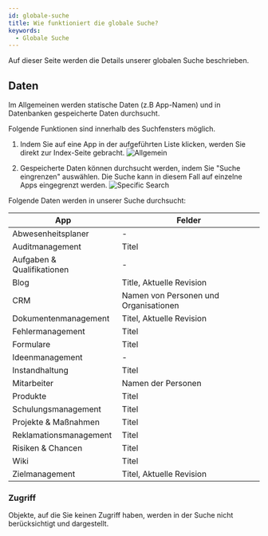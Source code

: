 ```yaml
---
id: globale-suche
title: Wie funktioniert die globale Suche?
keywords:
  - Globale Suche
---
```


Auf dieser Seite werden die Details unserer globalen Suche beschrieben.

## Daten

Im Allgemeinen werden statische Daten (z.B App-Namen) und in Datenbanken gespeicherte Daten durchsucht.

Folgende Funktionen sind innerhalb des Suchfensters möglich.

1. Indem Sie auf eine App in der aufgeführten Liste klicken, werden Sie direkt zur Index-Seite gebracht. 
   ![Allgemein](https://caqadmin.blob.core.windows.net/public-screenshots/manual-screenshots/GlobalSearchDirect.gif)

2. Gespeicherte Daten können durchsucht werden, indem Sie "Suche eingrenzen" auswählen. Die Suche kann in diesem Fall auf einzelne Apps eingegrenzt werden.
   ![Specific Search](https://caqadmin.blob.core.windows.net/public-screenshots/manual-screenshots/GlobalSearch.gif)

Folgende Daten werden in unserer Suche durchsucht:

| App                        | Felder                                |
| -------------------------- | ------------------------------------- |
| Abwesenheitsplaner         | -                                     |
| Auditmanagement            | Titel                                 |
| Aufgaben & Qualifikationen | -                                     |
| Blog                       | Title, Aktuelle Revision              |
| CRM                        | Namen von Personen und Organisationen |
| Dokumentenmanagement       | Titel, Aktuelle Revision              |
| Fehlermanagement           | Titel                                 |
| Formulare                  | Titel                                 |
| Ideenmanagement            | -                                     |
| Instandhaltung             | Titel                                 |
| Mitarbeiter                | Namen der Personen                    |
| Produkte                   | Titel                                 |
| Schulungsmanagement        | Titel                                 |
| Projekte & Maßnahmen       | Titel                                 |
| Reklamationsmanagement     | Titel                                 |
| Risiken & Chancen          | Titel                                 |
| Wiki                       | Titel                                 |
| Zielmanagement             | Titel, Aktuelle Revision              |

### Zugriff

Objekte, auf die Sie keinen Zugriff haben, werden in der Suche nicht berücksichtigt und dargestellt.
